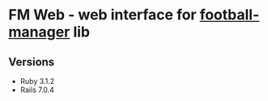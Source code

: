 # FM Web - web interface for [football-manager](https://github.com/fernandokokocha/football-manager) lib

## Versions

* Ruby 3.1.2
* Rails 7.0.4
